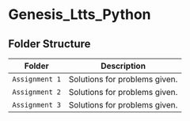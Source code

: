 # Genesis_Ltts_Python
## Folder Structure
Folder             | Description
-------------------| -----------------------------------------
`Assignment 1` | Solutions for problems given.
`Assignment 2` | Solutions for problems given.
`Assignment 3` | Solutions for problems given.